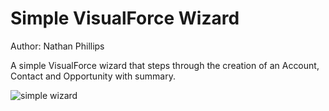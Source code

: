 Simple VisualForce Wizard
=================================

Author: Nathan Phillips

A simple VisualForce wizard that steps through the creation of an Account, Contact and Opportunity with summary.

![simple wizard](https://cloud.githubusercontent.com/assets/5704207/4747119/c41b7fd2-5a56-11e4-8d74-0aa34f7e404c.png)
